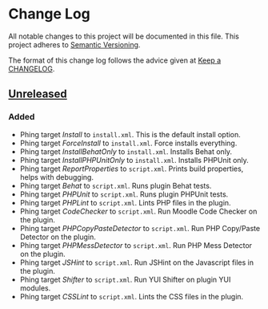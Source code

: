 # Change Log
All notable changes to this project will be documented in this file.
This project adheres to [Semantic Versioning](http://semver.org/).

The format of this change log follows the advice given at [Keep a CHANGELOG](http://keepachangelog.com).

## [Unreleased]
### Added
- Phing target _Install_ to `install.xml`.  This is the default install option.
- Phing target _ForceInstall_ to `install.xml`.  Force installs everything.
- Phing target _InstallBehatOnly_ to `install.xml`.  Installs Behat only.
- Phing target _InstallPHPUnitOnly_ to `install.xml`.  Installs PHPUnit only.
- Phing target _ReportProperties_ to `script.xml`.  Prints build properties, helps with debugging.
- Phing target _Behat_ to `script.xml`.  Runs plugin Behat tests.
- Phing target _PHPUnit_ to `script.xml`.  Runs plugin PHPUnit tests.
- Phing target _PHPLint_ to `script.xml`.  Lints PHP files in the plugin.
- Phing target _CodeChecker_ to `script.xml`.  Run Moodle Code Checker on the plugin.
- Phing target _PHPCopyPasteDetector_ to `script.xml`.  Run PHP Copy/Paste Detector on the plugin.
- Phing target _PHPMessDetector_ to `script.xml`.  Run PHP Mess Detector on the plugin.
- Phing target _JSHint_ to `script.xml`.  Run JSHint on the Javascript files in the plugin.
- Phing target _Shifter_ to `script.xml`.  Run YUI Shifter on plugin YUI modules.
- Phing target _CSSLint_ to `script.xml`.  Lints the CSS files in the plugin.

[Unreleased]: https://github.com/mrmark/moodle-travis-plugin/commits/master